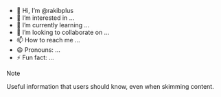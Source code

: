 - 👋 Hi, I’m @rakibplus
- 👀 I’m interested in ...
- 🌱 I’m currently learning ...
- 💞️ I’m looking to collaborate on ...
- 📫 How to reach me ...
- 😄 Pronouns: ...
- ⚡ Fun fact: ...

<!---
rakibplus/rakibplus is a ✨ special ✨ repository because its `README.md` (this file) appears on your GitHub profile.
You can click the Preview link to take a look at your changes.
--->

> [!NOTE]
> Useful information that users should know, even when skimming content.
